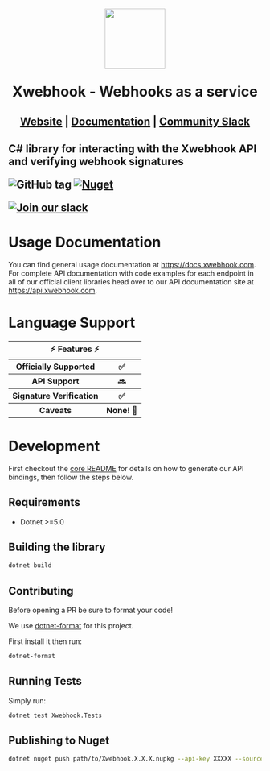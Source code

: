 <h1 align="center">
    <a style="text-decoration: none" href="https://www.xwebhook.com">
      <img width="120" src="https://avatars.githubusercontent.com/u/80175132?s=200&v=4" />
      <p align="center">Xwebhook - Webhooks as a service</p>
    </a>
</h1>
<h2 align="center">
  <a href="https://xwebhook.com">Website</a> | <a href="https://docs.xwebhook.com">Documentation</a> | <a href="https://xwebhook.com/slack">Community Slack</a>
<h2>

C# library for interacting with the Xwebhook API and verifying webhook signatures

![GitHub tag](https://img.shields.io/github/tag/xwebhook/xwebhook-webhooks.svg)
[![Nuget](https://img.shields.io/nuget/v/xwebhook)](https://www.nuget.org/packages/Xwebhook/)

[![Join our slack](https://img.shields.io/badge/Slack-join%20the%20community-blue?logo=slack&style=social)](https://www.xwebhook.com/slack/)

# Usage Documentation

You can find general usage documentation at <https://docs.xwebhook.com>.  For complete API documentation with code examples for each endpoint in all of our official client libraries head over to our API documentation site at <https://api.xwebhook.com>.

# Language Support

<table style="table-layout:fixed; white-space: nowrap;">
  <th colspan="2">⚡️ Features ⚡️</th>
  <tr>
    <th>Officially Supported</th>
    <th>✅</th>
  </tr>
  <tr>
    <th>API Support</th>
    <th>🔜</th>
  </tr>
  <tr>
    <th>Signature Verification</th>
    <th>✅</th>
  </tr>
  <tr>
    <th>Caveats</th>
    <th>None! 🚀</th>
  </tr>
</table>

# Development


First checkout the [core README](../README.md#development) for details on how to generate our API bindings, then follow the steps below.

## Requirements

 - Dotnet >=5.0

## Building the library
```sh
dotnet build
```

## Contributing

Before opening a PR be sure to format your code!

We use [dotnet-format](https://github.com/dotnet/format) for this project.

First install it then run:
```sh
dotnet-format
```

## Running Tests

Simply run:

```sh
dotnet test Xwebhook.Tests
```

## Publishing to Nuget

```sh
dotnet nuget push path/to/Xwebhook.X.X.X.nupkg --api-key XXXXX --source https://api.nuget.org/v3/index.json
```

